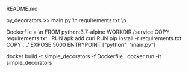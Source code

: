README.md

py_decorators >> main.py \n
requirements.txt \n

Dockerfile = \n
FROM python:3.7-alpine
WORKDIR /service
COPY requirements.txt .
RUN apk add curl
RUN pip install -r requirements.txt
COPY . ./
EXPOSE 5000
ENTRYPOINT ["python", "main.py"]

docker build -t simple_decorators -f Dockerfile .
docker run -it simple_decorators
